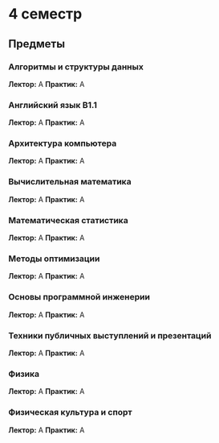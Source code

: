 # 4 семестр

## Предметы

### Алгоритмы и структуры данных
**Лектор:** А
**Практик:** А

### Английский язык B1.1
**Лектор:** А
**Практик:** А

### Архитектура компьютера
**Лектор:** А
**Практик:** А

### Вычислительная математика
**Лектор:** А
**Практик:** А

### Математическая статистика
**Лектор:** А
**Практик:** А

### Методы оптимизации
**Лектор:** А
**Практик:** А

### Основы программной инженерии
**Лектор:** А
**Практик:** А

### Техники публичных выступлений и презентаций
**Лектор:** А
**Практик:** А

### Физика
**Лектор:** А
**Практик:** А

### Физическая культура и спорт
**Лектор:** А
**Практик:** А
